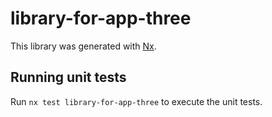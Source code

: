 # library-for-app-three

This library was generated with [Nx](https://nx.dev).

## Running unit tests

Run `nx test library-for-app-three` to execute the unit tests.
